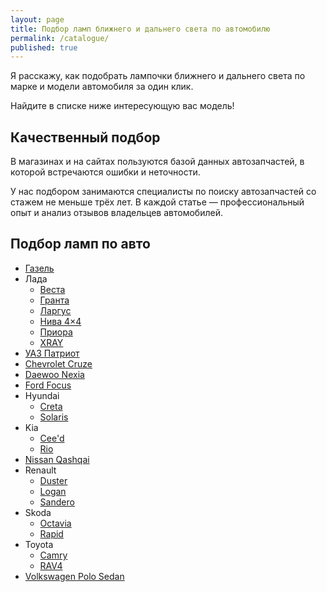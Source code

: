 ```yaml
---
layout: page
title: Подбор ламп ближнего и дальнего света по автомобилю
permalink: /catalogue/
published: true
---
```


Я расскажу, как подобрать лампочки ближнего и дальнего света по марке и модели автомобиля за один клик.

Найдите в списке ниже интересующую вас модель! 

## Качественный подбор

В магазинах и на сайтах пользуются базой данных автозапчастей, в которой встречаются ошибки и неточности.

У нас подбором занимаются специалисты по поиску автозапчастей со стажем не меньше трёх лет. В каждой статье — профессиональный опыт и анализ отзывов владельцев автомобилей.

## Подбор ламп по авто

- [Газель](//blizhniy-svet.ru/2018/01/19/Lampy-blizhnego-sveta-na-gazel.html)
- Лада
  - [Веста](//blizhniy-svet.ru/2018/02/20/Lampy-blizhnego-sveta-na-vestu.html)
  - [Гранта](//blizhniy-svet.ru/2018/01/25/Lampy-blizhnego-sveta-na-grantu.html)
  - [Ларгус](//blizhniy-svet.ru/2018/03/20/Lampy-blizhnego-sveta-na-largus.html)
  - [Нива 4×4](//blizhniy-svet.ru/2018/01/12/Lampy-blizhnego-sveta-na-nivu.html)
  - [Приора](//blizhniy-svet.ru/2018/01/15/Lampy-blizhnego-sveta-na-prioru.html)
  - [XRAY](//blizhniy-svet.ru/2023/03/11/Lampy-blizhnego-sveta-na-xray.html)
- [УАЗ Патриот](//blizhniy-svet.ru/2018/03/22/Lampy-blizhnego-sveta-na-patriot.html)
- [Chevrolet Cruze](//blizhniy-svet.ru/2018/01/14/Lampy-blizhnego-sveta-na-cruze.html)
- [Daewoo Nexia](//blizhniy-svet.ru/2018/01/26/Lampy-blizhnego-sveta-na-nexia.html)
- [Ford Focus](//blizhniy-svet.ru/2018/04/02/Lampy-blizhnego-sveta-na-focus.html)
- Hyundai
  - [Creta](//blizhniy-svet.ru/2023/03/10/Lampy-blizhnego-sveta-na-cretu.html)
  - [Solaris](//blizhniy-svet.ru/2017/02/15/Lampy-blizhnego-sveta-na-solaris.html)
- Kia
  - [Cee'd](//blizhniy-svet.ru/2018/01/11/Lampy-blizhnego-sveta-na-ceed.html)
  - [Rio](//blizhniy-svet.ru/2017/12/06/Lampy-blizhnego-sveta-na-kia-rio.html)
- [Nissan Qashqai](//blizhniy-svet.ru/2018/02/09/Lampy-blizhnego-sveta-na-qashqai.html)
- Renault
  - [Duster](//blizhniy-svet.ru/2017/12/16/Lampy-blizhnego-sveta-na-duster.html)
  - [Logan](//blizhniy-svet.ru/2017/03/12/Lampy-blizhnego-sveta-na-logan.html)
  - [Sandero](//blizhniy-svet.ru/2018/03/28/Lampy-blizhnego-sveta-na-sandero.html)
- Skoda
  - [Octavia](//blizhniy-svet.ru/2018/02/08/Lampy-blizhnego-sveta-na-octavia.html)
  - [Rapid](//blizhniy-svet.ru/2018/03/21/Lampy-blizhnego-sveta-na-rapid.html)
- Toyota
  - [Camry](//blizhniy-svet.ru/2018/03/29/Lampy-blizhnego-sveta-na-camry.html)
  - [RAV4](//blizhniy-svet.ru/2018/02/04/Lampy-blizhnego-sveta-na-rav4.html)
- [Volkswagen Polo Sedan](//blizhniy-svet.ru/2017/02/25/Lampy-blizhnego-sveta-na-polo-sedan.html)
